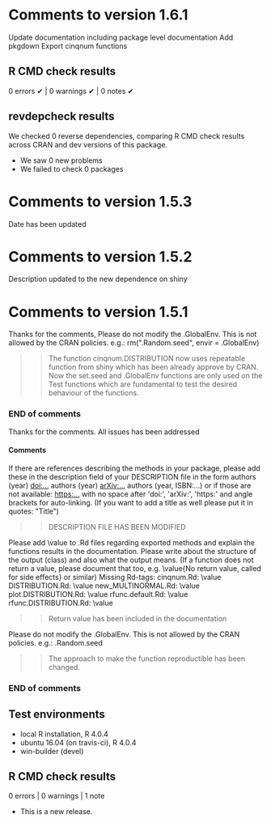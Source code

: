 # Comments to version 1.6.1
Update documentation including package level documentation
Add pkgdown
Export cinqnum functions

## R CMD check results

0 errors ✔ | 0 warnings ✔ | 0 notes ✔

## revdepcheck results

We checked 0 reverse dependencies, comparing R CMD check results across CRAN and dev versions of this package.

 * We saw 0 new problems
 * We failed to check 0 packages


# Comments to version 1.5.3
Date has been updated

# Comments to version 1.5.2
Description updated to the new dependence on shiny

# Comments to version 1.5.1
Thanks for the comments,
Please do not modify the .GlobalEnv. This is not allowed by the CRAN policies. e.g.: rm(".Random.seed", envir = .GlobalEnv)

>> The function cinqnum.DISTRIBUTION now uses repeatable function from shiny which has been already approve by CRAN.
Now the set.seed and .GlobalEnv functions are only used on the Test functions which are fundamental to test the desired behaviour of the functions.

### END of comments

Thanks for the comments. All issues has been addressed

#### Comments
If there are references describing the methods in your package, please add these in the description field of your DESCRIPTION file in the form
authors (year) <doi:...>
authors (year) <arXiv:...>
authors (year, ISBN:...)
or if those are not available: <https:...>
with no space after 'doi:', 'arXiv:', 'https:' and angle brackets for auto-linking.
(If you want to add a title as well please put it in quotes: "Title")
 >> DESCRIPTION FILE HAS BEEN MODIFIED
 
Please add \value to .Rd files regarding exported methods and explain the functions results in the documentation. Please write about the structure of the output (class) and also what the output means. (If a function does not return a value, please document that too, e.g. \value{No return value, called for side effects} or similar)
Missing Rd-tags:
    cinqnum.Rd: \value
    DISTRIBUTION.Rd:  \value
    new_MULTINORMAL.Rd: \value
    plot.DISTRIBUTION.Rd: \value
    rfunc.default.Rd: \value
    rfunc.DISTRIBUTION.Rd: \value
>> Return value has been included in the documentation

Please do not modify the .GlobalEnv. This is not allowed by the CRAN policies. e.g.: .Random.seed
>> The approach to make the function reproductible has been changed.

### END of comments

## Test environments
* local R installation, R 4.0.4
* ubuntu 16.04 (on travis-ci), R 4.0.4
* win-builder (devel)

## R CMD check results

0 errors | 0 warnings | 1 note

* This is a new release.
